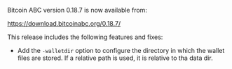 Bitcoin ABC version 0.18.7 is now available from:

  <https://download.bitcoinabc.org/0.18.7/>

This release includes the following features and fixes:
 - Add the `-walletdir` option to configure the directory in which the wallet
   files are stored. If a relative path is used, it is relative to tha data dir.
